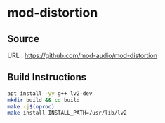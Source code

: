 # mod-distortion

## Source
URL : https://github.com/mod-audio/mod-distortion

## Build Instructions
```sh
apt install -yy g++ lv2-dev
mkdir build && cd build
make -j$(nproc)
make install INSTALL_PATH=/usr/lib/lv2
```
